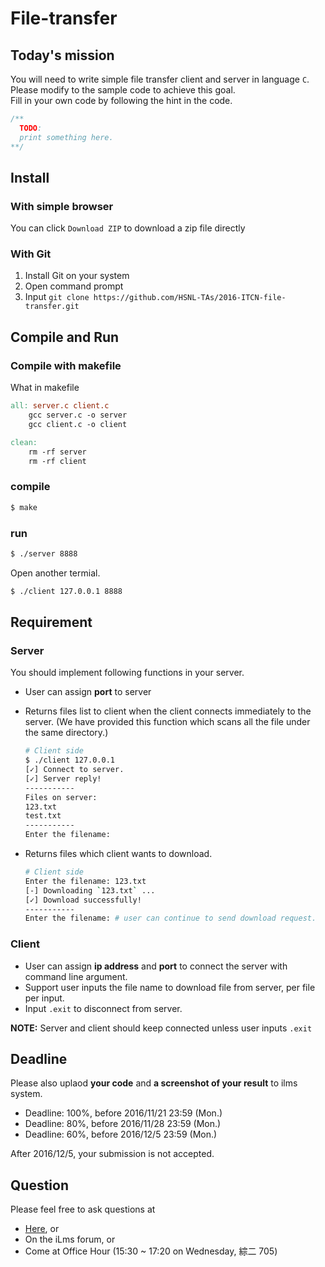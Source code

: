 # File-transfer
## Today's mission

You will need to write simple file transfer client and server in language `C`.  
Please modify to the sample code to achieve this goal.  
Fill in your own code by following the hint in the code.  

```c
/**
  TODO:
  print something here.
**/
```

## Install
### With simple browser

You can click `Download ZIP` to download a zip file directly

### With Git
1. Install Git on your system
2. Open command prompt
3. Input `git clone https://github.com/HSNL-TAs/2016-ITCN-file-transfer.git`

## Compile and Run
### Compile with makefile
What in makefile
```makefile
all: server.c client.c
	gcc server.c -o server
	gcc client.c -o client

clean:
	rm -rf server
	rm -rf client
```

### compile  
```sh
$ make
```

### run
```sh
$ ./server 8888
```
Open another termial.
```sh
$ ./client 127.0.0.1 8888
```

## Requirement
### Server
You should implement following functions in your server.

- User can assign **port** to server
- Returns files list to client when the client connects immediately to the server. (We have provided this function which scans all the file under the same directory.)  

	```sh
	# Client side
	$ ./client 127.0.0.1
	[✓] Connect to server.
	[✓] Server reply!
	-----------
	Files on server:
	123.txt
	test.txt
	-----------
	Enter the filename:
	```

- Returns files which client wants to download.

	```sh
	# Client side
	Enter the filename: 123.txt
	[-] Downloading `123.txt` ...
	[✓] Download successfully!
	-----------
	Enter the filename: # user can continue to send download request.
	```

### Client
- User can assign **ip address** and **port** to connect the server with command line argument.
- Support user inputs the file name to download file from server, per file per input.
- Input `.exit` to disconnect from server.

**NOTE:** Server and client should keep connected unless user inputs `.exit`

## Deadline
Please also uplaod **your code** and **a screenshot of your result** to ilms system.

- Deadline: 100%, before 2016/11/21 23:59 (Mon.)
- Deadline: 80%, before 2016/11/28 23:59 (Mon.)
- Deadline: 60%, before 2016/12/5 23:59 (Mon.)

After 2016/12/5, your submission is not accepted.

## Question
Please feel free to ask questions at
- [Here](https://github.com/HSNL-TAs/2016-ITCN-file-transfer/issues), or
- On the iLms forum, or
- Come at Office Hour (15:30 ~ 17:20 on Wednesday, 綜二 705)
